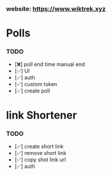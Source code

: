### website: https://www.wiktrek.xyz
# Polls
### TODO
- [❌] poll end time manual end
- [✅] UI
- [✅] auth
- [✅] custom token
- [✅] create poll
# link Shortener
### TODO
- [✅] create short link
- [✅] remove short link
- [✅] copy shot link url
- [✅] auth